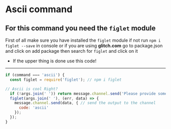 Ascii command
====
For this command you need the `figlet` module
----

First of all make sure you have installed the `figlet` module if not run `npm i figlet --save` in console or if you are using **glitch.com** go to package.json and click on add package then search for `figlet` and click on it

- If the upper thing is done use this code!
----

```js 
if (command === 'ascii') {
  const figlet = require('figlet'); // npm i figlet

// Ascii is cool Right?
  if (!args.join(' ')) return message.channel.send('Please provide some text!');
  figlet(args.join(' '), (err, data) => {
    message.channel.send(data, { // send the output to the channel
      code: 'ascii'
    });
  });
}
```
